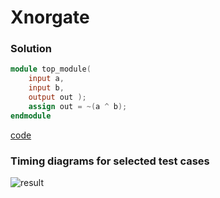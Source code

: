 # Xnorgate
### Solution
```Verilog
module top_module( 
    input a, 
    input b, 
    output out );
    assign out = ~(a ^ b); 
endmodule
```
[code](8.v)

### Timing diagrams for selected test cases
![result]()
